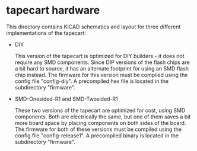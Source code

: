 # tapecart hardware #

This directory contains KiCAD schematics and layout for three
different implementations of the tapecart:

* DIY

    This version of the tapecart is optimized for DIY builders - it
    does not require any SMD components. Since DIP versions of the
    flash chips are a bit hard to source, it has an alternate
    footprint for using an SMD flash chip instead. The firmware for
    this version must be compiled using the config file "config-diy".
    A precompiled hex file is located in the subdirectory "firmware".

* SMD-Onesided-R1 and SMD-Twosided-R1

    These two versions of the tapecart are optimized for cost, using
    SMD components. Both are electrically the same, but one of them
    saves a bit more board space by placing components on both sides
    of the board. The firmware for both of these versions must be
    compiled using the config file "config-release1". A precompiled
    binary is located in the subdirectory "firmware".


